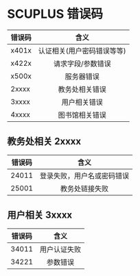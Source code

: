 # SCUPLUS 错误码

| 错误码         | 含义                   |
| ------------- |:---------------------:|
| x401x         | 认证相关(用户密码错误等等) |
| x422x         | 请求字段/参数错误|
| x500x         | 服务器错误 |
| 2xxxx         | 教务处相关错误|
| 3xxxx         | 用户相关错误|
| 4xxxx         | 图书馆相关错误| 

## 教务处相关 2xxxx

| 错误码         | 含义           |
| ------------- |:-------------:|
| 24011         | 登录失败，用户名或密码错误 |
| 25001         | 教务处链接失败 |

## 用户相关 3xxxx

| 错误码         | 含义            |
| ------------- |:-------------:|
| 34011         | 用户认证失败 |
| 34221         | 参数错误 |
